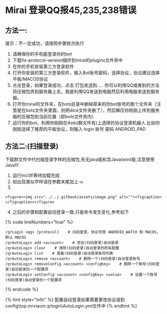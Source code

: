 # Mirai 登录QQ报45,235,238错误

## 方法一:

提示：不一定成功，请按照步骤依次执行&#x20;

1. &#x20;请确保你的手机能登录你的bot
2. 下载fix-protocol-version插件到mirai的plugins文件夹中&#x20;
3. 在你的手机安装第三方登录软件&#x20;
4. 打开你安装的第三方登录软件，输入Bot账号密码，选择协议，协议建议选择平板/MACOS协议&#x20;
5. 点击登录，如果登录成功，点击 打包发送到….. 你可以利用QQ或者别的方法将压缩包弄到服务器上去，我是利用QQ发送到电脑然后利用电脑发送到服务器。
6. 打开你mirai的文件夹，在bots目录中删掉原来的你bot账号的那个文件夹（注意是在bots文件夹里面，别把dice文件夹删了），然后解压你刚刚上传到服务器的压缩包到当前位置（即bots文件夹内）&#x20;
7. 运行你的bot，利用你刚刚在Aoki(群文件有)上选择的协议登录机器人 比如你刚刚选择了推荐的平板协议，则输入 login 账号 密码 ANDROID\_PAD

## 方法二:(扫描登录)

下载群文件中代扫描登录字样的压缩包,有无java版和含Java(win)版,注意使用Java11

1. 运行mcl并等待加载完成
2. 如出现类似字样请在参数末尾加上-u
3.

    <figure><img src="../../.gitbook/assets/image.png" alt=""><figcaption></figcaption></figure>
4. 之后的步骤和配置自动登录一致,只是命令发生变化,参考如下

{% code lineNumbers="true" %}
```
/qrLogin <qq> [protocol]    # 扫码登录，协议可用 ANDROID_WATCH 和 MACOS，默认 MACOS
/qrAutoLogin add <account>    # 添加(扫码登录)自动登录
/qrAutoLogin clear    # 清除(扫码登录)自动登录的所有配置
/qrAutoLogin list    # 查看(扫码登录)自动登录账号列表
/qrAutoLogin remove <account>    # 删除一个(扫码登录)自动登录账号
/qrAutoLogin removeConfig <account> <configKey>    # 删除一个账号(扫码登录)自动登录的一个配置项
/qrAutoLogin setConfig <account> <configKey> <value>    # 设置一个账号(扫码登录)自动登录的一个配置项
```
{% endcode %}

{% hint style="info" %}
配置自动登录如果需要更改协议请到config\top.mrxiaom.qrlogin\AutoLogin.yml文件中
{% endhint %}

